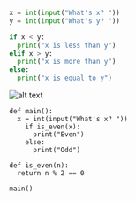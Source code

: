 ```python
x = int(input("What's x? "))
y = int(input("What's y? "))

if x < y:
  print("x is less than y")
elif x > y:
  print("x is more than y")
else:
  print("x is equal to y")
```

![alt text](https://www.trytoprogram.com/images/python_ifelseif.jpg "Flowchart")

```pyhton
def main():
  x = int(input("What's x? "))
    if is_even(x):
      print("Even")
    else:
      print("Odd")

def is_even(n):
  return n % 2 == 0

main()
```
